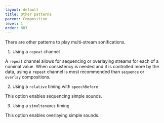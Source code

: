 ```yaml
---
layout: default
title: Other patterns 
parent: Composition
level: 1
order: 803
---
```


There are other patterns to play multi-stream sonifications.

1. Using a `repeat` channel

A `repeat` channel allows for sequencing or overlaying streams for each of a nominal value.
When consistency is needed and it is controlled more by the data, using a `repeat` channel is most recommended
than `sequence` or `overlay` compositions.

2. Using a `relative` timing with `speechBefore`

This option enables sequencing simple sounds.


3. Using a `simultaneous` timing

This option enables overlaying simple sounds.
